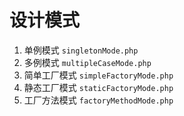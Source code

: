 # 设计模式

1. 单例模式 `singletonMode.php`
2. 多例模式 `multipleCaseMode.php`
3. 简单工厂模式 `simpleFactoryMode.php`
4. 静态工厂模式 `staticFactoryMode.php`
5. 工厂方法模式 `factoryMethodMode.php`

